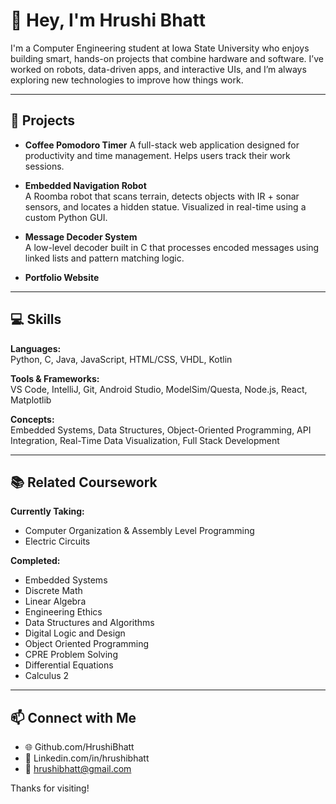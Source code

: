 # 👋 Hey, I'm Hrushi Bhatt

I'm a Computer Engineering student at Iowa State University who enjoys building smart, hands-on projects that combine hardware and software. I’ve worked on robots, data-driven apps, and interactive UIs, and I’m always exploring new technologies to improve how things work.

---

## 🧠 Projects

- **Coffee Pomodoro Timer**
  A full-stack web application designed for productivity and time management. Helps users track their work sessions. 

- **Embedded Navigation Robot**  
  A Roomba robot that scans terrain, detects objects with IR + sonar sensors, and locates a hidden statue. Visualized in real-time using a custom Python GUI.

- **Message Decoder System**  
  A low-level decoder built in C that processes encoded messages using linked lists and pattern matching logic.

- **Portfolio Website**  
  

---

## 💻 Skills

**Languages:**  
Python, C, Java, JavaScript, HTML/CSS, VHDL, Kotlin

**Tools & Frameworks:**  
VS Code, IntelliJ, Git, Android Studio, ModelSim/Questa, Node.js, React, Matplotlib

**Concepts:**  
Embedded Systems, Data Structures, Object-Oriented Programming, API Integration, Real-Time Data Visualization, Full Stack Development

---

## 📚 Related Coursework

**Currently Taking:**  
- Computer Organization & Assembly Level Programming
- Electric Circuits

**Completed:**  
- Embedded Systems
- Discrete Math
- Linear Algebra
- Engineering Ethics
- Data Structures and Algorithms
- Digital Logic and Design
- Object Oriented Programming
- CPRE Problem Solving
- Differential Equations
- Calculus 2

---

## 📫 Connect with Me

- 🌐 Github.com/HrushiBhatt
- 💼 Linkedin.com/in/hrushibhatt
- 📧 hrushibhatt@gmail.com

Thanks for visiting!
